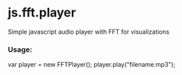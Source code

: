 # js.fft.player
Simple javascript audio player with FFT for visualizations

<h3>Usage:</h3>
var player = new FFTPlayer();
player.play("filename.mp3");


